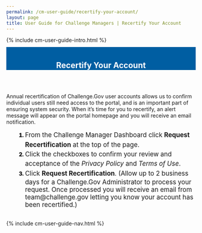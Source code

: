 ```yaml
---
permalink: /cm-user-guide/recertify-your-account/
layout: page
title: User Guide for Challenge Managers | Recertify Your Account
---
```

<div class="row">
  <div class="col-sm-12">{% include cm-user-guide-intro.html %}</div>
</div>
<div class="row" style="padding-top: 10px; padding-bottom: 30px;">
  <div class="col-sm-12" style="padding-top: 6px; background-color: #005ea2; color: #ffffff; text-align: center;">
    <h2>Recertify Your Account</h2>
  </div>
</div>
<div class="row">
  <div class="col-sm-7">
    <p>Annual recertification of Challenge.Gov user accounts allows us to confirm individual users still need access to the portal, and is an important part of ensuring system security.  When it’s time for you to recertify, an alert message will appear on the portal homepage and you will receive an email notification.</p>
    <ol style="padding-left: 50px;">
      <li style="font-weight:900;"><span style="font-size: 1.06rem; line-height: 1.5; font-weight: 400;">From the Challenge Manager Dashboard click <b>Request Recertification</b> at the top of the page.</span></li>
      <li style="font-weight:900;"><span style="font-size: 1.06rem; line-height: 1.5; font-weight: 400;">Click the checkboxes to confirm your review and acceptance of the <i>Privacy Policy</i> and <i>Terms of Use</i>.</span></li>
      <li style="font-weight:900;"><span style="font-size: 1.06rem; line-height: 1.5; font-weight: 400;">Click <b>Request Recertification</b>. (Allow up to 2 business days for a Challenge.Gov Administrator to process your request.  Once processed you will receive an email from team@challenge.gov letting you know your account has been recertified.)</span></li>
    </ol>
  </div>
  <div class="col-sm-1">&nbsp;</div>
  <div class="col-sm-4"> {% include cm-user-guide-nav.html %} </div>
</div>
